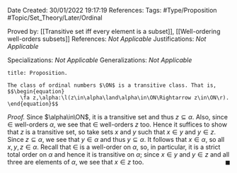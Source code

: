 <div class="topSpace"></div>

Date Created: 30/01/2022 19:17:19
References:
Tags: #Type/Proposition #Topic/Set_Theory/Later/Ordinal

Proved by: [[Transitive set iff every element is a subset]], [[Well-ordering well-orders subsets]]
References: <i>Not Applicable</i>
Justifications: <i>Not Applicable</i>

Specializations: <i>Not Applicable</i>
Generalizations: <i>Not Applicable</i>

``` ad-Proposition
title: Proposition.

The class of ordinal numbers $\ON$ is a transitive class. That is,
$$\begin{equation}
    \fa z,\alpha:\l(z\in\alpha\land\alpha\in\ON\Rightarrow z\in\ON\r).
\end{equation}$$

```

<i>Proof.</i> Since $\alpha\in\ON$, it is a transitive set and thus $z\subseteq\alpha$. Also, since $\in$ well-orders $\alpha$, we see that $\in$ well-orders $z$ too. Hence it suffices to show that $z$ is a transitive set, so take sets $x$ and $y$ such that $x\in y$ and $y\in z$. Since $z\subseteq\alpha$, we see that $y\in\alpha$ and thus $y\subseteq\alpha$. It follows that $x\in\alpha$, so all $x,y,z\in\alpha$. Recall that $\in$ is a well-order on $\alpha$, so, in particular, it is a strict total order on $\alpha$ and hence it is transitive on $\alpha$; since $x\in y$ and $y\in z$ and all three are elements of $\alpha$, we see that $x\in z$ too.<span style="float:right;">$\blacksquare$</span>
